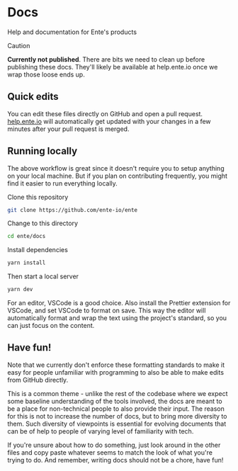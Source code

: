 # Docs

Help and documentation for Ente's products

> [!CAUTION]
>
> **Currently not published**. There are bits we need to clean up before
> publishing these docs. They'll likely be available at help.ente.io once we
> wrap those loose ends up.

## Quick edits

You can edit these files directly on GitHub and open a pull request.
[help.ente.io](https://help.ente.io) will automatically get updated with your
changes in a few minutes after your pull request is merged.

## Running locally


The above workflow is great since it doesn't require you to setup anything on
your local machine. But if you plan on contributing frequently, you might find
it easier to run everything locally.

Clone this repository

```sh
git clone https://github.com/ente-io/ente
```

Change to this directory

```sh
cd ente/docs
```

Install dependencies

```sh
yarn install
```

Then start a local server

```sh
yarn dev
```

For an editor, VSCode is a good choice. Also install the Prettier extension for
VSCode, and set VSCode to format on save. This way the editor will automatically
format and wrap the text using the project's standard, so you can just focus on
the content.

## Have fun!

Note that we currently don't enforce these formatting standards to make it easy
for people unfamiliar with programming to also be able to make edits from GitHub
directly.

This is a common theme - unlike the rest of the codebase where we expect some
baseline understanding of the tools involved, the docs are meant to be a place
for non-technical people to also provide their input. The reason for this is not
to increase the number of docs, but to bring more diversity to them. Such
diversity of viewpoints is essential for evolving documents that can be of help
to people of varying level of familiarity with tech.

If you're unsure about how to do something, just look around in the other files
and copy paste whatever seems to match the look of what you're trying to do. And
remember, writing docs should not be a chore, have fun!
